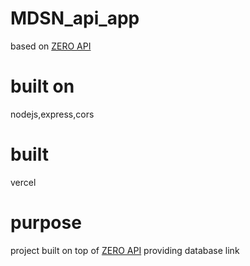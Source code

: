 #  MDSN_api_app

based on [ZERO API](https://github.com/siddht1/zero_api)

# built on

nodejs,express,cors


# built

vercel

# purpose

project built on top of [ZERO API](https://github.com/siddht1/zero_api)   providing database link
